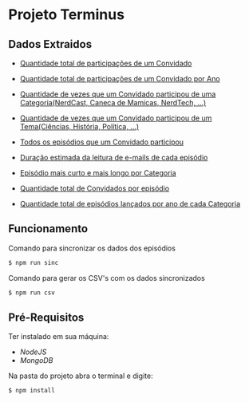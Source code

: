 # Projeto Terminus

## Dados Extraidos

- [Quantidade total de participações de um Convidado](https://github.com/lucashpmelo/node-terminus/blob/main/src/data/csv/ConvidadosPorParticipacoes.csv)

- [Quantidade total de participações de um Convidado por Ano](https://github.com/lucashpmelo/node-terminus/blob/main/src/data/csv/ConvidadosPorParticipacoesPorAno.csv)

- [Quantidade de vezes que um Convidado participou de uma Categoria(NerdCast, Caneca de Mamicas, NerdTech, ...)](https://github.com/lucashpmelo/node-terminus/blob/main/src/data/csv/ConvidadosPorCategoria.csv)

- [Quantidade de vezes que um Convidado participou de um Tema(Ciências, História, Política, ...)](https://github.com/lucashpmelo/node-terminus/blob/main/src/data/csv/ConvidadosPorTema.csv)

- [Todos os episódios que um Convidado participou](https://github.com/lucashpmelo/node-terminus/blob/main/src/data/csv/ConvidadosPorEpisodio.csv)

- [Duração estimada da leitura de e-mails de cada episódio](https://github.com/lucashpmelo/node-terminus/blob/main/src/data/csv/DuracaoEmailPorEpisodio.csv)

- [Episódio mais curto e mais longo por Categoria](https://github.com/lucashpmelo/node-terminus/blob/main/src/data/csv/EpisodiosPorDuracao.csv)

- [Quantidade total de Convidados por episódio](https://github.com/lucashpmelo/node-terminus/blob/main/src/data/csv/QuantidadeConvidadosPorPrograma.csv)

- [Quantidade total de episódios lançados por ano de cada Categoria](https://github.com/lucashpmelo/node-terminus/blob/main/src/data/csv/TotalEpisodiosPorAno.csv)

## Funcionamento

Comando para sincronizar os dados dos episódios

```sh
$ npm run sinc
```

Comando para gerar os CSV's com os dados sincronizados

```sh
$ npm run csv
```

## Pré-Requisitos

Ter instalado em sua máquina:

- _NodeJS_
- _MongoDB_

Na pasta do projeto abra o terminal e digite:

```sh
$ npm install
```
